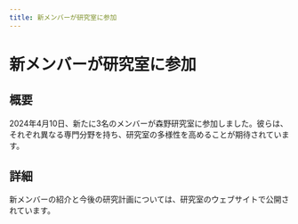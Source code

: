 ```yaml
---
title: 新メンバーが研究室に参加
---
```


# 新メンバーが研究室に参加

## 概要

2024年4月10日、新たに3名のメンバーが森野研究室に参加しました。彼らは、それぞれ異なる専門分野を持ち、研究室の多様性を高めることが期待されています。

## 詳細

新メンバーの紹介と今後の研究計画については、研究室のウェブサイトで公開されています。 